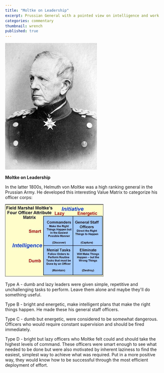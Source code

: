 ```yaml
---
title: "Moltke on Leadership"
excerpt: Prussian General with a pointed view on intelligence and work ethics.
categories: commentary
thumbnail: wrench
published: true
---
```

!["Moltke"](/images/moltke.jpg)

__Moltke on Leadership__

In the latter 1800s, Helmuth von Moltke was a high ranking general in the Prussian Army. He developed this interesting Value Matrix to categorize his officer corps:

!["Attribute Matrix"](/images/moltke_matrix.jpg)

Type A - dumb and lazy leaders were given simple, repetitive and unchallenging tasks to perform. Leave them alone and maybe they'll do something useful.

Type B - bright and energetic, make intelligent plans that make the right things happen. He made these his general staff officers.

Type C - dumb but energetic, were considered to be somewhat dangerous. Officers who would require constant supervision and should be fired immediately.

Type D - bright but lazy officers who Moltke felt could and should take the highest levels of command. These officers were smart enough to see what needed to be done but were also motivated by inherent laziness to find the easiest, simplest way to achieve what was required. Put in a more positive way, they would know how to be successful through the most efficient deployment of effort.
